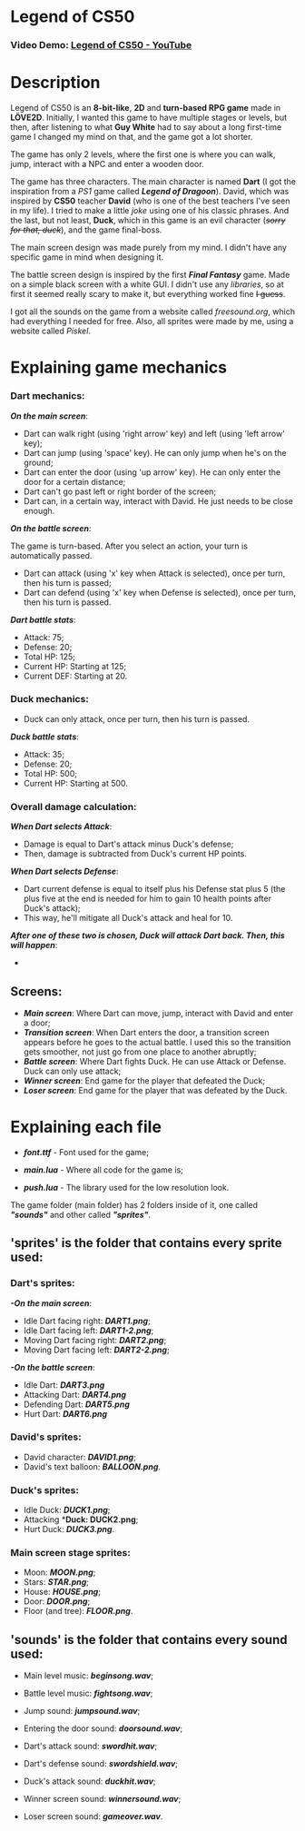 # Legend of CS50
### Video Demo: [Legend of CS50 - YouTube](https://www.youtube.com/watch?v=RwlyM2zbD_g)
# Description

Legend of CS50 is an **8-bit-like**, **2D** and **turn-based RPG game** made in **LÖVE2D**. Initially, I wanted this game to have multiple stages or levels, but then, after listening to what **Guy White** had to say about a long first-time game I changed my mind on that, and the game got a lot shorter.

The game has only 2 levels, where the first one is where you can walk, jump, interact with a NPC and enter a wooden door.

The game has three characters. The main character is named **Dart** (I got the inspiration from a *PS1* game called ***Legend of Dragoon***). David, which was inspired by **CS50** teacher **David** (who is one of the best teachers I've seen in my life). I tried to make a little *joke* using one of his classic phrases. And the last, but not least, **Duck**, which in this game is an evil character (~~*sorry for that, duck*~~), and the game final-boss.

The main screen design was made purely from my mind. I didn't have any specific game in mind when designing it.

The battle screen design is inspired by the first ***Final Fantasy*** game. Made on a simple black screen with a white GUI. I didn't use any *libraries*, so at first it seemed really scary to make it, but everything worked fine ~~I guess~~.

I got all the sounds on the game from a website called *freesound.org*, which had everything I needed for free. Also, all sprites were made by me, using a website called *Piskel*.

# Explaining game mechanics

### **Dart mechanics**:

***On the main screen***:

- Dart can walk right (using 'right arrow' key) and left (using 'left arrow' key);
- Dart can jump (using 'space' key). He can only jump when he's on the ground;
- Dart can enter the door (using 'up arrow' key). He can only enter the door for a certain distance;
- Dart can't go past left or right border of the screen;
- Dart can, in a certain way, interact with David. He just needs to be close enough.

***On the battle screen***:

The game is turn-based. After you select an action, your turn is automatically passed.
- Dart can attack (using 'x' key when Attack is selected), once per turn, then his turn is passed;
- Dart can defend (using 'x' key when Defense is selected), once per turn, then his turn is passed.

***Dart battle stats***:

- Attack: 75;
- Defense: 20;
- Total HP: 125;
- Current HP: Starting at 125;
- Current DEF: Starting at 20.

### **Duck mechanics**:

- Duck can only attack, once per turn, then his turn is passed.

***Duck battle stats***:

- Attack: 35;
- Defense: 20;
- Total HP: 500;
- Current HP: Starting at 500.

### **Overall damage calculation**:

***When Dart selects Attack***:

- Damage is equal to Dart's attack minus Duck's defense;
- Then, damage is subtracted from Duck's current HP points.

***When Dart selects Defense***:

- Dart current defense is equal to itself plus his Defense stat plus 5 (the plus five at the end is needed for him to gain 10 health points after Duck's attack);
- This way, he'll mitigate all Duck's attack and heal for 10.

***After one of these two is chosen, Duck will attack Dart back. Then, this will happen***:

- 



## Screens:

- ***Main screen***: Where Dart can move, jump, interact with David and enter a door;
- ***Transition screen***: When Dart enters the door, a transition screen appears before he goes to the actual battle. I used this so the transition gets smoother, not just go from one place to another abruptly;
- ***Battle screen***: Where Dart fights Duck. He can use Attack or Defense. Duck can only use attack;
- ***Winner screen***: End game for the player that defeated the Duck;
- ***Loser screen***: End game for the player that was defeated by the Duck.

# Explaining each file

- ***font.ttf*** - Font used for the game;

- ***main.lua*** - Where all code for the game is;

- ***push.lua*** - The library used for the low resolution look.

The game folder (main folder) has 2 folders inside of it, one called ***"sounds"*** and other called ***"sprites"***.

## 'sprites' is the folder that contains every sprite used:

### Dart's sprites:

***-On the main screen***:

- Idle Dart facing right: ***DART1.png***;
- Idle Dart facing left: ***DART1-2.png***;
- Moving Dart facing right: ***DART2.png***;
- Moving Dart facing left: ***DART2-2.png***;

***-On the battle screen***:

- Idle Dart: ***DART3.png***
- Attacking Dart: ***DART4.png***
- Defending Dart: ***DART5.png***
- Hurt Dart: ***DART6.png***

### David's sprites:

- David character: ***DAVID1.png***;
- David's text balloon: ***BALLOON.png***.
### Duck's sprites:

- Idle Duck: ***DUCK1.png***;
- Attacking ***Duck: DUCK2.png**;
- Hurt Duck: ***DUCK3.png***.

### Main screen stage sprites:

- Moon: ***MOON.png***;
- Stars: ***STAR.png***;
- House: ***HOUSE.png***;
- Door: ***DOOR.png***;
- Floor (and tree): ***FLOOR.png***.


## 'sounds' is the folder that contains every sound used:

- Main level music: ***beginsong.wav***;

- Battle level music: ***fightsong.wav***;

- Jump sound: ***jumpsound.wav***;

- Entering the door sound: ***doorsound.wav***;

- Dart's attack sound: ***swordhit.wav***;

- Dart's defense sound: ***swordshield.wav***;

- Duck's attack sound: ***duckhit.wav***;

- Winner screen sound: ***winnersound.wav***;

- Loser screen sound: ***gameover.wav***.



